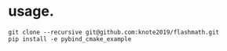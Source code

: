 # usage.

    git clone --recursive git@github.com:knote2019/flashmath.git
    pip install -e pybind_cmake_example
